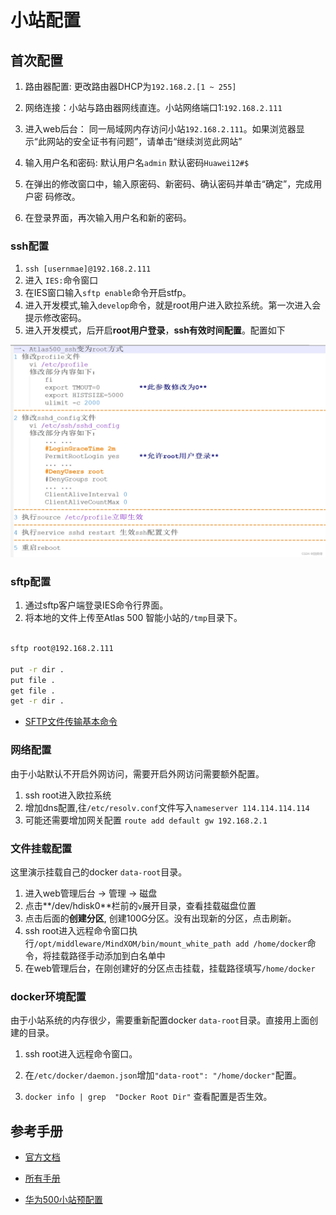 # 小站配置

## 首次配置

1. 路由器配置: 更改路由器DHCP为`192.168.2.[1 ~ 255]`
2. 网络连接：小站与路由器网线直连。小站网络端口1:`192.168.2.111`
3. 进入web后台： 同一局域网内存访问小站`192.168.2.111`。如果浏览器显示“此网站的安全证书有问题”，请单击“继续浏览此网站”

4. 输入用户名和密码: 默认用户名`admin` 默认密码`Huawei12#$`
5. 在弹出的修改窗口中，输入原密码、新密码、确认密码并单击“确定”，完成用户密
码修改。
6. 在登录界面，再次输入用户名和新的密码。

### ssh配置

1. `ssh [usernmae]@192.168.2.111` 
2. 进入 `IES:`命令窗口
3. 在IES窗口输入`sftp enable`命令开启stfp。
4. 进入开发模式,输入`develop`命令，就是root用户进入欧拉系统。第一次进入会提示修改密码。
5. 进入开发模式，后开启**root用户登录**，**ssh有效时间配置**。配置如下

![1](images/ssh.jpeg)

### sftp配置

1. 通过sftp客户端登录IES命令行界面。
2. 将本地的文件上传至Atlas 500 智能小站的`/tmp`目录下。

```sh

sftp root@192.168.2.111

put -r dir .
put file .
get file .
get -r dir .

```

- [SFTP文件传输基本命令](https://blog.csdn.net/Trance95/article/details/128735668)

### 网络配置

由于小站默认不开启外网访问，需要开启外网访问需要额外配置。

1. ssh root进入欧拉系统
2. 增加dns配置,往`/etc/resolv.conf`文件写入`nameserver 114.114.114.114`
3. 可能还需要增加网关配置 `route add default gw 192.168.2.1`

### 文件挂载配置

这里演示挂载自己的docker `data-root`目录。

1. 进入web管理后台 -> 管理 -> 磁盘
2. 点击**/dev/hdisk0**栏前的`v`展开目录，查看挂载磁盘位置
3. 点击后面的**创建分区**, 创建100G分区。没有出现新的分区，点击刷新。
4. ssh root进入远程命令窗口执行`/opt/middleware/MindXOM/bin/mount_white_path add /home/docker`命令，将挂载路径手动添加到白名单中
5. 在web管理后台，在刚创建好的分区点击挂载，挂载路径填写`/home/docker`

### docker环境配置

由于小站系统的内存很少，需要重新配置docker `data-root`目录。直接用上面创建的目录。

1. ssh root进入远程命令窗口。

2. 在`/etc/docker/daemon.json`增加`"data-root": "/home/docker"`配置。

3. `docker info | grep  "Docker Root Dir"` 查看配置是否生效。

## 参考手册

- [官方文档](https://support.huawei.com/enterprise/zh/doc/EDOC1100133176/426cffd9)

- [所有手册](https://support.huawei.com/enterprise/zh/ascend-computing/a500-3000-pid-250702836)

- [华为500小站预配置](https://blog.csdn.net/hh1357102/article/details/130169513)